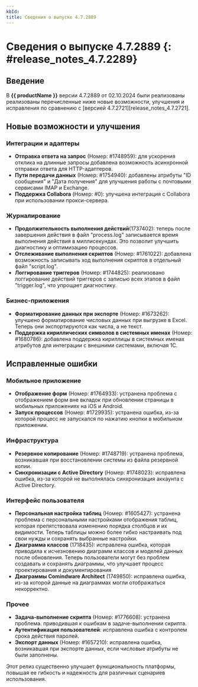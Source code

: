 ```yaml
---
kbId:
title: Сведения о выпуске 4.7.2889
---
```


# Сведения о выпуске 4.7.2889 {: #release_notes_4.7.2289}

## Введение

В **{{ productName }}** версии 4.7.2889 от 02.10.2024 были реализованы реализованы перечисленные ниже новые возможности, улучшения и исправления по сравнению с [версией 4.7.2721][release_notes_4.7.2721].

## Новые возможности и улучшения

### Интеграции и адаптеры

- **Отправка ответа на запрос** (Номер: #1748959): для ускорения отклика на длинные запросы добавлена возможность асинхронной отправки ответа для HTTP-адаптеров.
- **Пути передачи данных** (Номер: #1754940): добавлены атрибуты "ID сообщения" и "Дата получения" для улучшения работы с почтовыми сервисами IMAP и Exchange.
- **Поддержка Collabora** (Номер: #0): улучшена интеграция с Collabora при использовании прокси-сервера.

### Журналирование

- **Продолжительность выполнения действий**(1737402): теперь после завершения действия в файл "process.log" записывается время выполнения действия в миллисекундах. Это позволит улучшить диагностику и оптимизацию процессов.
- **Отслеживание выполнения скриптов** (Номер: #1761022): добавлена возможность записывать ход выполнения скриптов в отдельный файл "script.log".
- **Логгирование триггеров** (Номер: #1744825): реализовано логгирование действий триггеров с записью всех этапов в файл "trigger.log", что упрощает диагностику.

### Бизнес-приложения

- **Форматирование данных при экспорте** (Номер: #1673262): улучшено форматирование числовых данных при выгрузке в Excel. Теперь они экспортируются как числа, а не текст.
- **Поддержка кириллических символов в системных именах** (Номер: #1680786): добавлена поддержка кириллицы в системных именах атрибутов для интеграции с внешними системами, включая 1С.

## Исправленные ошибки

### Мобильное приложение

- **Отображение форм** (Номер: #1764933): устранена проблема с отображением форм вне вкладок при обновлении страницы в мобильных приложениях на iOS и Android.
- **Запуск процессов** (Номер: #1729935): устранена ошибка, из-за которой процесс не запускался по нажатию кнопки в мобильном приложении.

### Инфраструктура

- **Резервное копирование** (Номер: #1748719): устранена проблема, возникавшая при восстановлении системы из файла резервной копии.
- **Синхронизации с Active Directory** (Номер: #1748023): исправлена ошибка, из-за которой не выполнялась синхронизация аккаунта с Active Directory.

### Интерфейс пользователя

- **Персональная настройка таблиц** (Номер: #1605427): устранена проблема с персональными настройками отображения таблиц, которая препятствовала изменению порядка столбцов и их видимости.  Теперь таблицы можно более гибко настраивать под свои нужды и сохранять выбранные настройки.
- **Диаграмма классов** (1718435):  исправлена ошибка, которая приводила к исчезновению диаграмм классов и моделей данных после обновления. Теперь пользователи могут без проблем создавать и сохранять диаграммы, что улучшает процесс проектирования и документирования
- **Диаграммы Comindware Architect** (1749850): исправлена ошибка, из-за которой данные на диаграммах могли отображаться некорректно.

### Прочее

- **Задача-выполнение скрипта** (Номер: #1776608): устранена проблема. приводившая к ошибкам в задаче-выполнении скрипта.
- **Аутентификация пользователей**: исправлена ошибка с контролем срока действия паролей.
- **Экспорт данных** (Номер: #1657210): исправлена ошибка, возникавшая при экспорте данных, если числовые атрибуты не были заполнены.

Этот релиз существенно улучшает функциональность платформы, повышая ее гибкость и надежность для различных сценариев использования.